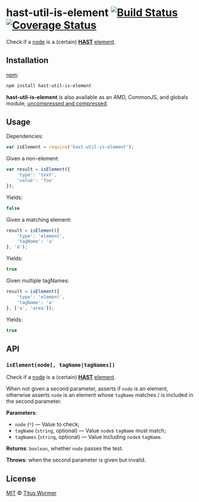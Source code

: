 # hast-util-is-element [![Build Status][build-badge]][build-page] [![Coverage Status][coverage-badge]][coverage-page]

Check if a [node][] is a (certain) [**HAST**][hast] [element][].

## Installation

[npm][]:

```bash
npm install hast-util-is-element
```

**hast-util-is-element** is also available as an AMD, CommonJS, and
globals module, [uncompressed and compressed][releases].

## Usage

Dependencies:

```javascript
var isElement = require('hast-util-is-element');
```

Given a non-element:

```javascript
var result = isElement({
    'type': 'text',
    'value': 'foo'
});
```

Yields:

```js
false
```

Given a matching element:

```javascript
result = isElement({
    'type': 'element',
    'tagName': 'a'
}, 'a');
```

Yields:

```js
true
```

Given multiple tagNames:

```javascript
result = isElement({
    'type': 'element',
    'tagName': 'a'
}, ['a', 'area']);
```

Yields:

```js
true
```

## API

### `isElement(node[, tagName|tagNames])`

Check if a [node][] is a (certain) [**HAST**][hast] [element][].

When not given a second parameter, asserts if `node` is an element,
otherwise asserts `node` is an element whose `tagName` matches / is
included in the second parameter.

**Parameters**:

*   `node` (`*`) — Value to check;
*   `tagName` (`string`, optional) — Value `node`s `tagName` must match;
*   `tagNames` (`string`, optional) — Value including `node`s `tagName`.

**Returns**: `boolean`, whether `node` passes the test.

**Throws**: when the second parameter is given but invalid.

## License

[MIT][license] © [Titus Wormer][author]

<!-- Definition -->

[build-badge]: https://img.shields.io/travis/wooorm/hast-util-is-element.svg

[build-page]: https://travis-ci.org/wooorm/hast-util-is-element

[coverage-badge]: https://img.shields.io/codecov/c/github/wooorm/hast-util-is-element.svg

[coverage-page]: https://codecov.io/github/wooorm/hast-util-is-element?branch=master

[npm]: https://docs.npmjs.com/cli/install

[releases]: https://github.com/wooorm/hast-util-is-element/releases

[license]: LICENSE

[author]: http://wooorm.com

[hast]: https://github.com/wooorm/hast

[node]: https://github.com/wooorm/hast#node

[element]: https://github.com/wooorm/hast#element
